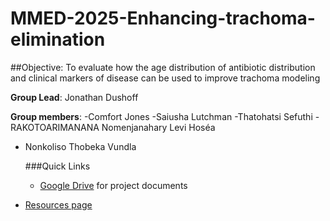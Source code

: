 # MMED-2025-Enhancing-trachoma-elimination

##Objective: To evaluate how  the age distribution of antibiotic distribution and clinical markers of disease can be used to improve trachoma modeling

**Group Lead**: Jonathan Dushoff

**Group members**:
-Comfort Jones
-Saiusha Lutchman
-Thatohatsi Sefuthi
-RAKOTOARIMANANA Nomenjanahary Levi Hoséa
- Nonkoliso Thobeka Vundla

  ###Quick Links
  - [Google Drive](https://drive.google.com/drive/u/0/folders/1RP6rM1Pky1ktKS0UwlI6ghnJioD7OPKc) for project documents
    



* [Resources page](resources.md)
